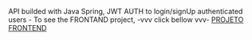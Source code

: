 API builded with Java Spring, JWT AUTH to login/signUp authenticated users -
To see the FRONTAND project, -vvv click bellow vvv-
[PROJETO FRONTEND]([URL-do-Projeto](https://github.com/ThiagoBertachini/front-login-app))

